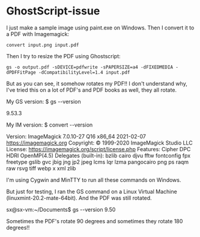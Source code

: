 # GhostScript-issue
I just make a sample image using paint.exe on Windows.
Then I convert it to a PDF with Imagemagick:

```convert input.png input.pdf```

Then I try to resize the PDF using Ghostscript:

```gs -o output.pdf -sDEVICE=pdfwrite -sPAPERSIZE=a4 -dFIXEDMEDIA -dPDFFitPage -dCompatibilityLevel=1.4 input.pdf```

But as you can see, it somehow rotates my PDF!! I don't understand why, I've tried this on a lot of PDF's and PDF books as well, they all rotate.

My GS version:
$ gs --version

9.53.3

My IM version:
$ convert --version

Version: ImageMagick 7.0.10-27 Q16 x86_64 2021-02-07 https://imagemagick.org
Copyright: © 1999-2020 ImageMagick Studio LLC
License: https://imagemagick.org/script/license.php
Features: Cipher DPC HDRI OpenMP(4.5)
Delegates (built-in): bzlib cairo djvu fftw fontconfig fpx freetype gslib gvc jbig jng jp2 jpeg lcms lqr lzma pangocairo png ps raqm raw rsvg tiff webp x xml zlib

I'm using Cygwin and MinTTY to run all these commands on Windows.

But just for testing, I ran the GS command on a Linux Virtual Machine (linuxmint-20.2-mate-64bit). And the PDF was still rotated.

sx@sx-vm:~/Documents$ gs --version
9.50

Sometimes the PDF's rotate 90 degrees and sometimes they rotate 180 degrees!!
